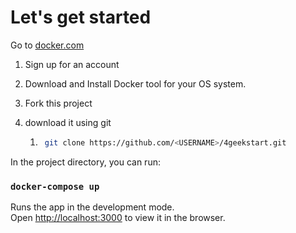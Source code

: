 # Let's get started

Go to [docker.com](https://www.docker.com/)

1. Sign up for an account
1. Download and Install Docker tool for your OS system.
1. Fork this project
1. download it using git
    
    1. ```sh
        git clone https://github.com/<USERNAME>/4geekstart.git
        ```

In the project directory, you can run:

### `docker-compose up`

Runs the app in the development mode.<br>
Open [http://localhost:3000](http://localhost:3000) to view it in the browser.